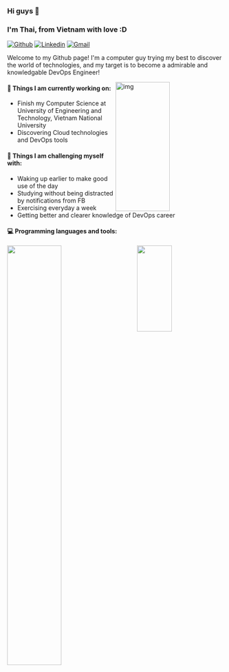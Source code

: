 ### Hi guys 👋 
### I'm Thai, from Vietnam with love :D

[![Github](https://img.shields.io/badge/-Github-000?style=flat&logo=Github&logoColor=white)](https://github.com/thainm-uet)
[![Linkedin](https://img.shields.io/badge/-LinkedIn-blue?style=flat&logo=Linkedin&logoColor=white)](https://www.linkedin.com/in/thainm-uet)
[![Gmail](https://img.shields.io/badge/-Gmail-c14438?style=flat&logo=Gmail&logoColor=white)](mailto:thainm.uet@gmail.com)

Welcome to my Github page! I'm a computer guy trying my best to discover the world of technologies, and my target is to become a admirable and knowledgable DevOps Engineer!

<img align="right" alt="img" src="https://github.com/thainm-uet/thainm-uet/blob/main/its-devops.png" width="50%" height="300px" />


#### 🌱 Things I am currently working on: 
- Finish my Computer Science at University of Engineering and Technology, Vietnam National University
- Discovering Cloud technologies and DevOps tools

#### :muscle: Things I am challenging myself with:
- Waking up earlier to make good use of the day
- Studying without being distracted by notifications from FB
- Exercising everyday a week
- Getting better and clearer knowledge of DevOps career

#### :computer: Programming languages and tools: 

<!-- [![Top Langs](https://github-readme-stats.vercel.app/api/top-langs/?username=thainm-uet&layout=compact&theme=blueberry&hide_border=true)](https://github.com/thainm-uet/github-readme-stats) -->
<p>
	<img width="50%" align='left'  src="https://github-readme-stats.vercel.app/api?username=thainm-uet&show_icons=true&theme=monokai" />
	<img width="40%" height='200px' align='right'  src="https://github-readme-stats.vercel.app/api/top-langs/?username=thainm-uet&layout=compact&theme=monokai" />
</p>



<!-- [![Readme Card](https://github-readme-stats.vercel.app/api/pin/?username=MinhCao031&repo=Web3306_22&theme=blueberry)](https://github.com/MinhCao031/Web3306_22) -->

